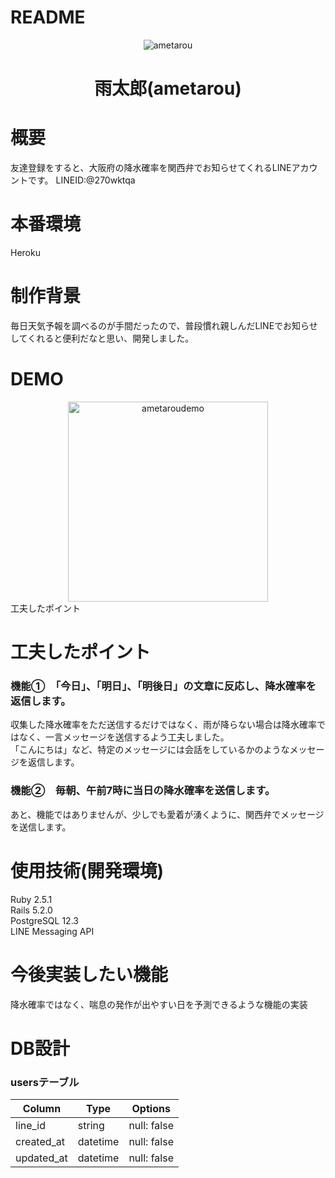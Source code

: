 # README
<div align="center">
<img src="https://github.com/h-takuya21/images/blob/master/ametarou.png" alt="ametarou" title="ametarou">
</div>
<h1 align="center">雨太郎(ametarou)</h1>

# 概要
友達登録をすると、大阪府の降水確率を関西弁でお知らせてくれるLINEアカウントです。
LINEID:@270wktqa

# 本番環境
Heroku

# 制作背景
毎日天気予報を調べるのが手間だったので、普段慣れ親しんだLINEでお知らせしてくれると便利だなと思い、開発しました。

# DEMO
<div align="center">
<img src="https://i.gyazo.com/e5d0d3c7caa3a95610d0235a6b55fd7d.gif" alt="ametaroudemo" title="ametaroudemo" width="320px"">
</div


# 工夫したポイント
# 工夫したポイント

### 機能①　「今日」、「明日」、「明後日」の文章に反応し、降水確率を返信します。
収集した降水確率をただ送信するだけではなく、雨が降らない場合は降水確率ではなく、一言メッセージを送信するよう工夫しました。<br/>
「こんにちは」など、特定のメッセージには会話をしているかのようなメッセージを返信します。
### 機能②　毎朝、午前7時に当日の降水確率を送信します。

あと、機能ではありませんが、少しでも愛着が湧くように、関西弁でメッセージを送信します。

# 使用技術(開発環境)
Ruby 2.5.1<br/>
Rails 5.2.0<br/>
PostgreSQL 12.3<br/>
LINE Messaging API

# 今後実装したい機能
降水確率ではなく、喘息の発作が出やすい日を予測できるような機能の実装


# DB設計
### usersテーブル
|Column|Type|Options|
|------|----|-------|
|line_id|string|null: false|
|created_at|datetime|null: false|
|updated_at|datetime|null: false|
